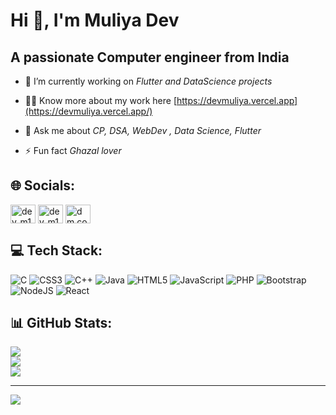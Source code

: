 Hi 👋, I'm Muliya Dev
=====================
A passionate Computer engineer from India
-----------------------------------------
- 🔭 I’m currently working on *Flutter and DataScience projects*

- 🤝🏻 Know more about my work here [https://devmuliya.vercel.app](https://devmuliya.vercel.app/)

- 💬 Ask me about *CP, DSA, WebDev , Data Science, Flutter*

- ⚡ Fun fact *Ghazal lover*

## 🌐 Socials:
<a href="https://www.linkedin.com/in/dev-muliya-b62127246" target="blank"><img align="center" src="https://cdn.jsdelivr.net/npm/simple-icons@3.1.0/icons/linkedin.svg" alt="dev_m16" height="30" width="40" /></a>
<a href="https://www.codechef.com/users/dev_m16" target="blank"><img align="center" src="https://cdn.jsdelivr.net/npm/simple-icons@3.1.0/icons/codechef.svg" alt="dev_m16" height="30" width="40" /></a>
<a href="https://codeforces.com/profile/dm.code" target="blank"><img align="center" src="https://raw.githubusercontent.com/rahuldkjain/github-profile-readme-generator/master/src/images/icons/Social/codeforces.svg" alt="dm.code" height="30" width="40" /></a>

## 💻 Tech Stack:
![C](https://img.shields.io/badge/c-%2300599C.svg?style=for-the-badge&logo=c&logoColor=white)
![CSS3](https://img.shields.io/badge/css3-%231572B6.svg?style=for-the-badge&logo=css3&logoColor=white) 
![C++](https://img.shields.io/badge/c++-%2300599C.svg?style=for-the-badge&logo=c%2B%2B&logoColor=white) 
![Java](https://img.shields.io/badge/java-%23ED8B00.svg?style=for-the-badge&logo=java&logoColor=white) 
![HTML5](https://img.shields.io/badge/html5-%23E34F26.svg?style=for-the-badge&logo=html5&logoColor=white) 
![JavaScript](https://img.shields.io/badge/javascript-%23323330.svg?style=for-the-badge&logo=javascript&logoColor=%23F7DF1E) 
![PHP](https://img.shields.io/badge/php-%23777BB4.svg?style=for-the-badge&logo=php&logoColor=white) 
![Bootstrap](https://img.shields.io/badge/bootstrap-%23563D7C.svg?style=for-the-badge&logo=bootstrap&logoColor=white) 
![NodeJS](https://img.shields.io/badge/node.js-6DA55F?style=for-the-badge&logo=node.js&logoColor=white) 
![React](https://img.shields.io/badge/react-%2320232a.svg?style=for-the-badge&logo=react&logoColor=%2361DAFB)
## 📊 GitHub Stats:
![](https://github-readme-stats.vercel.app/api?username=Devmuliya16&theme=dark&hide_border=false&include_all_commits=true&count_private=false)<br/>
![](https://github-readme-streak-stats.herokuapp.com/?user=Devmuliya16&theme=dark&hide_border=false)<br/>
![](https://github-readme-stats.vercel.app/api/top-langs/?username=Devmuliya16&theme=dark&hide_border=false&include_all_commits=true&count_private=false&layout=compact)

---
[![](https://visitcount.itsvg.in/api?id=Devmuliya16&icon=0&color=0)](https://visitcount.itsvg.in)
